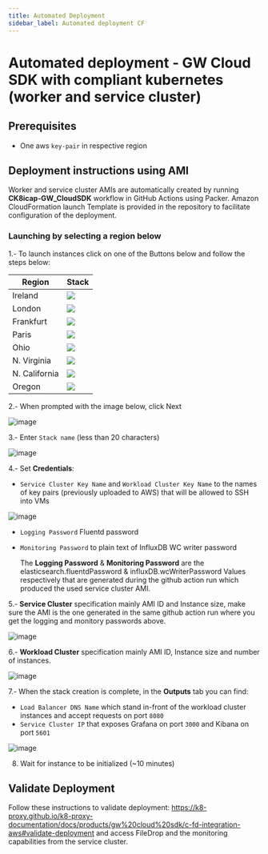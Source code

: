 ```yaml
---
title: Automated Deployment
sidebar_label: Automated deployment CF
---
```



# Automated deployment - GW Cloud SDK with compliant kubernetes (worker and service cluster)

## Prerequisites

-  One aws `key-pair` in respective region

## Deployment instructions using AMI

Worker and service cluster AMIs are automatically created by running **CK8icap-GW_CloudSDK** workflow in GitHub Actions using Packer.
Amazon CloudFormation launch Template is provided  in the repository to facilitate configuration of the deployment.

### Launching by selecting a region below

1.- To launch instances click on one of the Buttons below and follow the steps below:


| Region           | Stack                                                                                                                                                                                                                                                                                                                                      |
|------------------|--------------------------------------------------------------------------------------------------------------------------------------------------------------------------------------------------------------------------------------------------------------------------------------------------------------------------------------------|
| Ireland          | [<img src="https://s3.amazonaws.com/cloudformation-examples/cloudformation-launch-stack.png" />](https://console.aws.amazon.com/cloudformation/home?region=eu-west-1#/stacks/new?stackName=IcapLoadBalancerStack&templateURL=https://icap-cloudformation-template.s3-eu-west-1.amazonaws.com/Compliant_Kubernetes_ICAP_Service_with_Service_Cluster_Proxy_REST_API.json) |
| London          | [<img src="https://s3.amazonaws.com/cloudformation-examples/cloudformation-launch-stack.png" />](https://console.aws.amazon.com/cloudformation/home?region=eu-west-2#/stacks/new?stackName=IcapLoadBalancerStack&templateURL=https://icap-cloudformation-template.s3-eu-west-1.amazonaws.com/Compliant_Kubernetes_ICAP_Service_with_Service_Cluster_Proxy_REST_API.json) |
| Frankfurt          | [<img src="https://s3.amazonaws.com/cloudformation-examples/cloudformation-launch-stack.png" />](https://console.aws.amazon.com/cloudformation/home?region=eu-central-1#/stacks/new?stackName=IcapLoadBalancerStack&templateURL=https://icap-cloudformation-template.s3-eu-west-1.amazonaws.com/Compliant_Kubernetes_ICAP_Service_with_Service_Cluster_Proxy_REST_API.json) |
| Paris          | [<img src="https://s3.amazonaws.com/cloudformation-examples/cloudformation-launch-stack.png" />](https://console.aws.amazon.com/cloudformation/home?region=eu-west-3#/stacks/new?stackName=IcapLoadBalancerStack&templateURL=https://icap-cloudformation-template.s3-eu-west-1.amazonaws.com/Compliant_Kubernetes_ICAP_Service_with_Service_Cluster_Proxy_REST_API.json) |
| Ohio  | [<img src="https://s3.amazonaws.com/cloudformation-examples/cloudformation-launch-stack.png" />](https://console.aws.amazon.com/cloudformation/home?region=us-east-2#/stacks/new?stackName=IcapLoadBalancerStack&templateURL=https://icap-cloudformation-template.s3-eu-west-1.amazonaws.com/Compliant_Kubernetes_ICAP_Service_with_Service_Cluster_Proxy_REST_API.json) | 
| N. Virginia  | [<img src="https://s3.amazonaws.com/cloudformation-examples/cloudformation-launch-stack.png" />](https://console.aws.amazon.com/cloudformation/home?region=us-east-1#/stacks/new?stackName=IcapLoadBalancerStack&templateURL=https://icap-cloudformation-template.s3-eu-west-1.amazonaws.com/Compliant_Kubernetes_ICAP_Service_with_Service_Cluster_Proxy_REST_API.json) | 
| N. California  | [<img src="https://s3.amazonaws.com/cloudformation-examples/cloudformation-launch-stack.png" />](https://console.aws.amazon.com/cloudformation/home?region=us-west-1#/stacks/new?stackName=IcapLoadBalancerStack&templateURL=https://icap-cloudformation-template.s3-eu-west-1.amazonaws.com/Compliant_Kubernetes_ICAP_Service_with_Service_Cluster_Proxy_REST_API.json) | 
| Oregon  | [<img src="https://s3.amazonaws.com/cloudformation-examples/cloudformation-launch-stack.png" />](https://console.aws.amazon.com/cloudformation/home?region=us-west-2#/stacks/new?stackName=IcapLoadBalancerStack&templateURL=https://icap-cloudformation-template.s3-eu-west-1.amazonaws.com/Compliant_Kubernetes_ICAP_Service_with_Service_Cluster_Proxy_REST_API.json) | 



2.- When prompted with the image below, click Next

![image](https://user-images.githubusercontent.com/70196799/116567174-aef3a380-a907-11eb-9354-69c3d3630eb2.png)

3.- Enter `Stack name` (less than 20 characters)

![image](https://user-images.githubusercontent.com/70196799/116567268-c0d54680-a907-11eb-8b1e-8fe6c3665bfc.png)

 4.- Set **Credentials**:

  * `Service Cluster Key Name` and `Workload Cluster Key Name` to the names of key pairs (previously uploaded to AWS) that will be allowed to SSH into VMs

![image](https://user-images.githubusercontent.com/70196799/116567312-ce8acc00-a907-11eb-8642-b1943a81c8d2.png)

  * `Logging Password`  Fluentd password

  * `Monitoring Password` to plain text of InfluxDB WC writer password

    The **Logging Password** & **Monitoring Password** are the elasticsearch.fluentdPassword & influxDB.wcWriterPassword Values respectively that are generated during the github action run which produced the used service cluster AMI. 
    
  5.- **Service Cluster** specification mainly AMI ID and Instance size, make sure the AMI is the one generated in the same github action run where you get the logging and monitory passwords above.

![image](https://user-images.githubusercontent.com/70196799/116566431-0cd3bb80-a907-11eb-8952-5c768a886e2b.png)

  6.- **Workload Cluster** specification mainly AMI ID, Instance size and number of instances.

![image](https://user-images.githubusercontent.com/70196799/116566498-1ceb9b00-a907-11eb-8394-5ac9ab94eaec.png)


  7.- When the stack creation is complete, in the **Outputs** tab you can find:
  * `Load Balancer DNS Name` which stand in-front of the workload cluster instances and accept requests on port `8080`
  * `Service Cluster IP`  that exposes Grafana on port `3000` and Kibana on port `5601`

![image](https://user-images.githubusercontent.com/70196799/116567382-dba7bb00-a907-11eb-9479-b36230e14ddb.png)

  8. Wait for instance to be initialized (~10 minutes)

## Validate Deployment

Follow these instructions to validate deployment: https://k8-proxy.github.io/k8-proxy-documentation/docs/products/gw%20cloud%20sdk/c-fd-integration-aws#validate-deployment and access FileDrop and the monitoring capabilities from the service cluster. 

